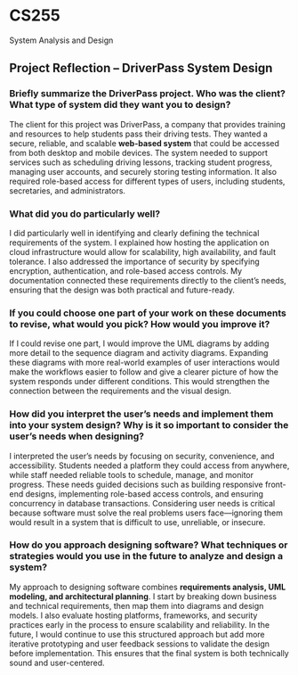 # CS255
System Analysis and Design
## Project Reflection – DriverPass System Design

### Briefly summarize the DriverPass project. Who was the client? What type of system did they want you to design?  
The client for this project was DriverPass, a company that provides training and resources to help students pass their driving tests. They wanted a secure, reliable, and scalable **web-based system** that could be accessed from both desktop and mobile devices. The system needed to support services such as scheduling driving lessons, tracking student progress, managing user accounts, and securely storing testing information. It also required role-based access for different types of users, including students, secretaries, and administrators.

### What did you do particularly well?  
I did particularly well in identifying and clearly defining the technical requirements of the system. I explained how hosting the application on cloud infrastructure would allow for scalability, high availability, and fault tolerance. I also addressed the importance of security by specifying encryption, authentication, and role-based access controls. My documentation connected these requirements directly to the client’s needs, ensuring that the design was both practical and future-ready.

### If you could choose one part of your work on these documents to revise, what would you pick? How would you improve it?  
If I could revise one part, I would improve the UML diagrams by adding more detail to the sequence diagram and activity diagrams. Expanding these diagrams with more real-world examples of user interactions would make the workflows easier to follow and give a clearer picture of how the system responds under different conditions. This would strengthen the connection between the requirements and the visual design.

### How did you interpret the user’s needs and implement them into your system design? Why is it so important to consider the user’s needs when designing?  
I interpreted the user’s needs by focusing on security, convenience, and accessibility. Students needed a platform they could access from anywhere, while staff needed reliable tools to schedule, manage, and monitor progress. These needs guided decisions such as building responsive front-end designs, implementing role-based access controls, and ensuring concurrency in database transactions. Considering user needs is critical because software must solve the real problems users face—ignoring them would result in a system that is difficult to use, unreliable, or insecure.

### How do you approach designing software? What techniques or strategies would you use in the future to analyze and design a system?  
My approach to designing software combines **requirements analysis, UML modeling, and architectural planning**. I start by breaking down business and technical requirements, then map them into diagrams and design models. I also evaluate hosting platforms, frameworks, and security practices early in the process to ensure scalability and reliability. In the future, I would continue to use this structured approach but add more iterative prototyping and user feedback sessions to validate the design before implementation. This ensures that the final system is both technically sound and user-centered.
